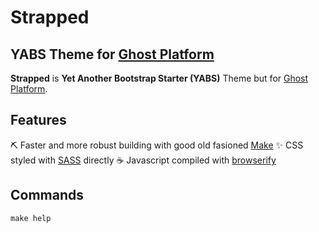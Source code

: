 # Strapped
## YABS Theme for [Ghost Platform](https://ghost.org)

**Strapped** is **Yet Another Bootstrap Starter (YABS)** Theme but for [Ghost Platform](https://ghost.org).

## Features

⛏ Faster and more robust building with good old fasioned [Make](https://www.gnu.org/software/make/manual/make.html)
✨ CSS styled with [SASS](https://sass-lang.com/) directly
☕ Javascript compiled with [browserify](https://browserify.org/)

## Commands

```
make help
```

## 